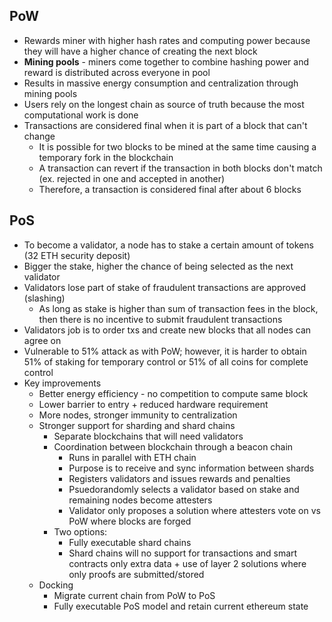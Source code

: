 ## PoW

- Rewards miner with higher hash rates and computing power because they will have a higher chance of creating the next block
- **Mining pools** - miners come together to combine hashing power and reward is distributed across everyone in pool
- Results in massive energy consumption and centralization through mining pools
- Users rely on the longest chain as source of truth because the most computational work is done
- Transactions are considered final when it is part of a block that can't change
	- It is possible for two blocks to be mined at the same time causing a temporary fork in the blockchain
	- A transaction can revert if the transaction in both blocks don't match (ex. rejected in one and accepted in another)
	- Therefore, a transaction is considered final after about 6 blocks

## PoS 

- To become a validator, a node has to stake a certain amount of tokens (32 ETH security deposit)
- Bigger the stake, higher the chance of being selected as the next validator
- Validators lose part of stake of fraudulent transactions are approved (slashing)
	- As long as stake is higher than sum of transaction fees in the block, then there is no incentive to submit fraudulent transactions
- Validators job is to order txs and create new blocks that all nodes can agree on 
- Vulnerable to 51% attack as with PoW; however, it is harder to obtain 51% of staking for temporary control or 51% of all coins for complete control
- Key improvements
	- Better energy efficiency - no competition to compute same block
	- Lower barrier to entry + reduced hardware requirement
	- More nodes, stronger immunity to centralization
	- Stronger support for sharding and shard chains
		- Separate blockchains that will need validators
		- Coordination between blockchain through a beacon chain
			- Runs in parallel with ETH chain
			- Purpose is to receive and sync information between shards
			- Registers validators and issues rewards and penalties
			- Psuedorandomly selects a validator based on stake and remaining nodes become attesters
			- Validator only proposes a solution where attesters vote on vs PoW where blocks are forged
		- Two options:
			- Fully executable shard chains
			- Shard chains will no support for transactions and smart contracts only extra data + use of layer 2 solutions where only proofs are submitted/stored
	- Docking
		- Migrate current chain from PoW to PoS
		- Fully executable PoS model and retain current ethereum state